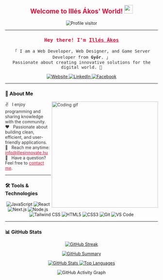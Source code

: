 <h2 align="center" style="color:#DC143C;">
  Welcome to Illés Ákos' World!
  <img src="https://media.giphy.com/media/hvRJCLFzcasrR4ia7z/giphy.gif" width="28">
</h2>

<p align="center">
  <img src="https://komarev.com/ghpvc/?username=akiilles05&label=Profile+Visitors&color=DC143C&style=flat" alt="Profile visitor" />
</p>

---

<h3 align="center" style="color:#DC143C;">
  <samp>Hey there! I'm 
    <b><a target="_blank" href="https://illesinnovate.hu" style="color:#DC143C;">Illés Ákos</a></b>
  </samp>
</h3>

<p align="center">
  <samp style="color:#333;">
    「 I am a Web Developer, Web Designer, and Game Server Developer from <b>Győr</b>. 」<br>
    Passionate about creating innovative solutions for the digital world. 🚀
  </samp>
</p>

<p align="center">
  <a href="https://illesinnovate.hu" target="_blank">
    <img src="https://img.shields.io/badge/Website-DC143C?style=for-the-badge&logo=google-chrome&logoColor=white" alt="Website" />
  </a>
  <a href="https://www.linkedin.com/in/akosilles" target="_blank">
    <img src="https://img.shields.io/badge/LinkedIn-DC143C?style=for-the-badge&logo=linkedin&logoColor=white" alt="LinkedIn"/>
  </a>
  <a href="https://www.facebook.com/illesinnovate" target="_blank">
    <img src="https://img.shields.io/badge/Facebook-DC143C?style=for-the-badge&logo=facebook&logoColor=white" alt="Facebook" />
  </a>
</p>

---

### 🌟 About Me

<p style="color:#333;">
  <img align="right" width="350" src="/assets/programmer.gif" alt="Coding gif" />
  ✌️ &nbsp; I enjoy programming and sharing knowledge with the community. <br>
  ❤️ &nbsp; Passionate about building clean, efficient, and user-friendly applications. <br>
  📧 &nbsp; Reach me anytime: <a href="mailto:info@illesinnovate.hu" style="color:#DC143C;">info@illesinnovate.hu</a> <br>
  💬 &nbsp; Have a question? Feel free to <a href="https://www.illesinnovate.hu/contact" style="color:#DC143C;">contact me</a>.
</p>

---

### 🛠️ Tools & Technologies

<p align="center">
  <img src="https://img.shields.io/badge/JavaScript-F0DB4F?style=for-the-badge&logo=javascript&logoColor=black" alt="JavaScript" />
  <img src="https://img.shields.io/badge/React-61DBFB?style=for-the-badge&logo=react&logoColor=black" alt="React" />
  <img src="https://img.shields.io/badge/Next.js-000000?style=for-the-badge&logo=nextdotjs&logoColor=white" alt="Next.js" />
  <img src="https://img.shields.io/badge/Node.js-3C873A?style=for-the-badge&logo=node.js&logoColor=white" alt="Node.js" />
  <img src="https://img.shields.io/badge/Tailwind_CSS-38B2AC?style=for-the-badge&logo=tailwind-css&logoColor=white" alt="Tailwind CSS" />
  <img src="https://img.shields.io/badge/HTML5-E34F26?style=for-the-badge&logo=html5&logoColor=white" alt="HTML5" />
  <img src="https://img.shields.io/badge/CSS3-1572B6?style=for-the-badge&logo=css3&logoColor=white" alt="CSS3" />
  <img src="https://img.shields.io/badge/Git-F05032?style=for-the-badge&logo=git&logoColor=white" alt="Git" />
  <img src="https://img.shields.io/badge/Visual_Studio_Code-0078D7?style=for-the-badge&logo=visual-studio-code&logoColor=white" alt="VS Code" />
</p>

---

### 📊 GitHub Stats

<p align="center">
  <a href="https://git.io/streak-stats">
    <img src="https://github-readme-streak-stats.herokuapp.com?user=akiilles05&theme=dark&ring=DC143C&fire=DC143C&sideNums=DC143C" alt="GitHub Streak" />
  </a>
</p>

<p align="center">
  <a href="https://github.com/akiilles05">
    <img src="https://github-profile-summary-cards.vercel.app/api/cards/profile-details?username=akiilles05&theme=dracula" alt="GitHub Summary" />
  </a>
</p>

<p align="center">
  <a href="https://github.com/akiilles05">
    <img src="https://github-readme-stats.vercel.app/api?username=akiilles05&show_icons=true&theme=radical&icon_color=DC143C" alt="GitHub Stats" />
  </a>
  <a href="https://github.com/akiilles05">
    <img src="https://github-readme-stats.vercel.app/api/top-langs/?username=akiilles05&layout=compact&theme=radical&title_color=DC143C" alt="Top Languages" />
  </a>
</p>

<p align="center">
  <img src="https://github-readme-activity-graph.vercel.app/graph?username=akiilles05&theme=github&bg_color=ffffff&color=DC143C&line=DC143C" alt="GitHub Activity Graph" />
</p>
